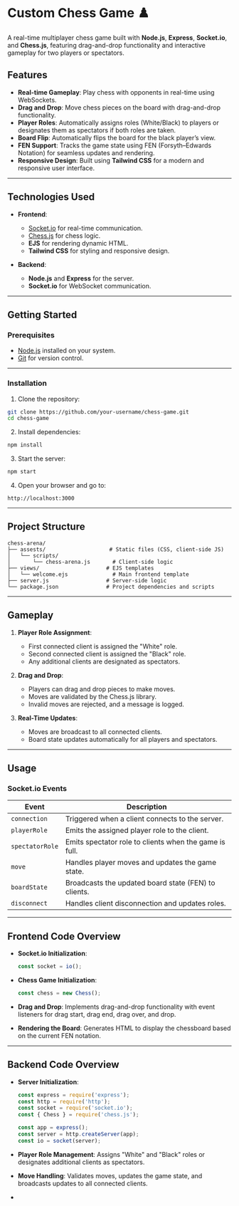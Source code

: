 
# **Custom Chess Game** ♟️

A real-time multiplayer chess game built with **Node.js**, **Express**, **Socket.io**, and **Chess.js**, featuring drag-and-drop functionality and interactive gameplay for two players or spectators.

## **Features**
- **Real-time Gameplay**: Play chess with opponents in real-time using WebSockets.
- **Drag and Drop**: Move chess pieces on the board with drag-and-drop functionality.
- **Player Roles**: Automatically assigns roles (White/Black) to players or designates them as spectators if both roles are taken.
- **Board Flip**: Automatically flips the board for the black player’s view.
- **FEN Support**: Tracks the game state using FEN (Forsyth–Edwards Notation) for seamless updates and rendering.
- **Responsive Design**: Built using **Tailwind CSS** for a modern and responsive user interface.

---

## **Technologies Used**
- **Frontend**:
  - [Socket.io](https://socket.io/) for real-time communication.
  - [Chess.js](https://github.com/jhlywa/chess.js) for chess logic.
  - **EJS** for rendering dynamic HTML.
  - **Tailwind CSS** for styling and responsive design.

- **Backend**:
  - **Node.js** and **Express** for the server.
  - **Socket.io** for WebSocket communication.

---

## **Getting Started**

### **Prerequisites**
- [Node.js](https://nodejs.org/) installed on your system.
- [Git](https://git-scm.com/) for version control.

---

### **Installation**

1. Clone the repository:

```bash
git clone https://github.com/your-username/chess-game.git
cd chess-game
```

2. Install dependencies:

```bash
npm install
```

3. Start the server:

```bash
npm start
```

4. Open your browser and go to:

```
http://localhost:3000
```

---

## **Project Structure**
```
chess-arena/
├── assests/                    # Static files (CSS, client-side JS)
│   └── scripts/
│       └── chess-arena.js       # Client-side logic
├── views/                     # EJS templates
│   └── welcome.ejs              # Main frontend template 
├── server.js                  # Server-side logic
└── package.json               # Project dependencies and scripts
```

---

## **Gameplay**

1. **Player Role Assignment**:
   - First connected client is assigned the "White" role.
   - Second connected client is assigned the "Black" role.
   - Any additional clients are designated as spectators.

2. **Drag and Drop**:
   - Players can drag and drop pieces to make moves.
   - Moves are validated by the Chess.js library.
   - Invalid moves are rejected, and a message is logged.

3. **Real-Time Updates**:
   - Moves are broadcast to all connected clients.
   - Board state updates automatically for all players and spectators.

---

## **Usage**

### **Socket.io Events**

| Event            | Description                                          |
|------------------|------------------------------------------------------|
| `connection`     | Triggered when a client connects to the server.       |
| `playerRole`     | Emits the assigned player role to the client.         |
| `spectatorRole`  | Emits spectator role to clients when the game is full.|
| `move`           | Handles player moves and updates the game state.      |
| `boardState`     | Broadcasts the updated board state (FEN) to clients.  |
| `disconnect`     | Handles client disconnection and updates roles.       |

---

## **Frontend Code Overview**
- **Socket.io Initialization**:
  ```javascript
  const socket = io();
  ```

- **Chess Game Initialization**:
  ```javascript
  const chess = new Chess();
  ```

- **Drag and Drop**:
  Implements drag-and-drop functionality with event listeners for drag start, drag end, drag over, and drop.

- **Rendering the Board**:
  Generates HTML to display the chessboard based on the current FEN notation.

---

## **Backend Code Overview**
- **Server Initialization**:
  ```javascript
  const express = require('express');
  const http = require('http');
  const socket = require('socket.io');
  const { Chess } = require('chess.js');

  const app = express();
  const server = http.createServer(app);
  const io = socket(server);
  ```

- **Player Role Management**:
  Assigns "White" and "Black" roles or designates additional clients as spectators.

- **Move Handling**:
  Validates moves, updates the game state, and broadcasts updates to all connected clients.

-
